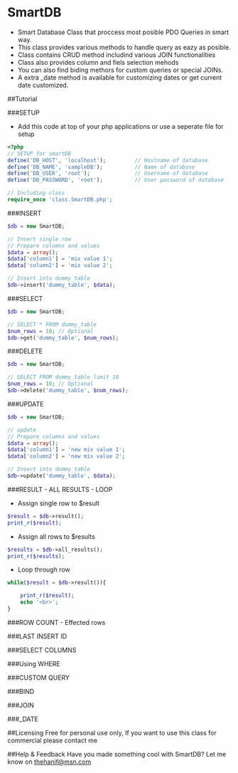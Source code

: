 SmartDB
=======
- Smart Database Class that proccess most posible PDO Queries in smart way.
- This class provides various methods to handle query as eazy as posible.
- Class contains CRUD method includind various JOIN functionalities
- Class also provides column and fiels selection mehods
- You can also find biding methors for custom queries or special JOINs.
- A extra _date method is available for customizing dates or get current date customized.


##Tutorial

###SETUP
- Add this code at top of your php applications or use a seperate file for setup
```PHP
<?php 
// SETUP for smartDB
define('DB_HOST', 'localhost');			// Hostname of database
define('DB_NAME', 'sampleDB');			// Name of database
define('DB_USER', 'root');				// Username of database
define('DB_PASSWORD', 'root');			// User password of database

// Including class
require_once 'class.SmartDB.php';
```

###INSERT
```PHP
$db = new SmartDB;

// Insert single row
// Prepare columns and values
$data = array();
$data['column1'] = 'mix value 1';
$data['column2'] = 'mix value 2';

// Insert into dummy_table
$db->insert('dummy_table', $data);
```

###SELECT
```PHP
$db = new SmartDB;

// SELECT * FROM dummy_table
$num_rows = 10; // Optional
$db->get('dummy_table', $num_rows);
```

###DELETE
```PHP
$db = new SmartDB;

// SELECT FROM dummy_table limit 10
$num_rows = 10; // Optional
$db->delete('dummy_table', $num_rows);
```

###UPDATE
```PHP
$db = new SmartDB;

// update
// Prepare columns and values
$data = array();
$data['column1'] = 'new mix value 1';
$data['column2'] = 'new mix value 2';

// Insert into dummy_table
$db->update('dummy_table', $data);
```

###RESULT - ALL RESULTS - LOOP
- Assign single row to $result
```PHP
$result = $db->result();
print_r($result);
```
- Assign all rows to $results
```PHP
$results = $db->all_results();
print_r($results);
```
- Loop through row
```PHP
while($result = $db->result()){

	print_r($result);
	echo '<br>';
}
```

###ROW COUNT - Effected rows

###LAST INSERT ID

###SELECT COLUMNS

###Using WHERE

###CUSTOM QUERY

###BIND

###JOIN

###_DATE

##Licensing
Free for personal use only, If you want to use this class for commercial please contact me

##Help & Feedback
Have you made something cool with SmartDB? Let me know on thehanif@msn.com
